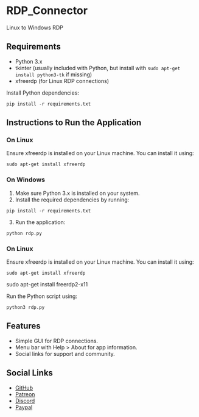 # RDP_Connector
Linux to Windows RDP

## Requirements

- Python 3.x
- tkinter (usually included with Python, but install with `sudo apt-get install python3-tk` if missing)
- xfreerdp (for Linux RDP connections)

Install Python dependencies:

```
pip install -r requirements.txt
```

## Instructions to Run the Application

### On Linux

Ensure xfreerdp is installed on your Linux machine. You can install it using:

```
sudo apt-get install xfreerdp
```

### On Windows

1. Make sure Python 3.x is installed on your system.
2. Install the required dependencies by running:

```
pip install -r requirements.txt
```

3. Run the application:

```
python rdp.py
```

### On Linux

Ensure xfreerdp is installed on your Linux machine. You can install it using:

```
sudo apt-get install xfreerdp
```

sudo apt-get install freerdp2-x11

Run the Python script using:

```
python3 rdp.py
```

## Features

- Simple GUI for RDP connections.
- Menu bar with Help > About for app information.
- Social links for support and community.

## Social Links

- [GitHub](https://github.com/sponsorsNsfr750)
- [Patreon](https://www.patreon.com/Nsfr750)
- [Discord](https://discord.gg/BvvkUEP9)
- [Paypal](https://paypal.me/3dmega)